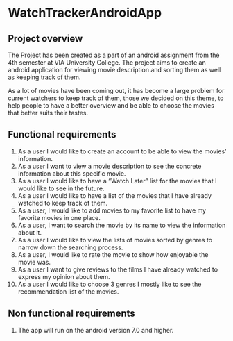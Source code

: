 # WatchTrackerAndroidApp

## Project overview
The Project has been created as a part of an android assignment from the 4th semester at VIA University College. The project aims to create an android application for viewing movie description and sorting them as well as keeping track of them.

As a lot of movies have been coming out, it has become a large problem for current watchers to keep track of them, those we decided on this theme, to help people to have a better overview and be able to choose the movies that better suits their tastes. 

## Functional requirements
1.	As a user I would like to create an account to be able to view the movies’ information.
2.	As a user I want to view a movie description to see the concrete information about this specific movie.
3.	As a user I would like to have a “Watch Later” list for the movies that I would like to see in the future.
4.	As a user I would like to have a list of the movies that I have already watched to keep track of them.
5.	As a user, I would like to add movies to my favorite list to have my favorite movies in one place.
6.	As a user, I want to search the movie by its name to view the information about it. 
7.	As a user I would like to view the lists of movies sorted by genres to narrow down the searching process. 
8.	As a user, I would like to rate the movie to show how enjoyable the movie was.
9.	As a user I want to give reviews to the films I have already watched to express my opinion about them.
10.	As a user I would like to choose 3 genres I mostly like to see the recommendation list of the movies.

## Non functional requirements
1. The app will run on the android version 7.0 and higher.

